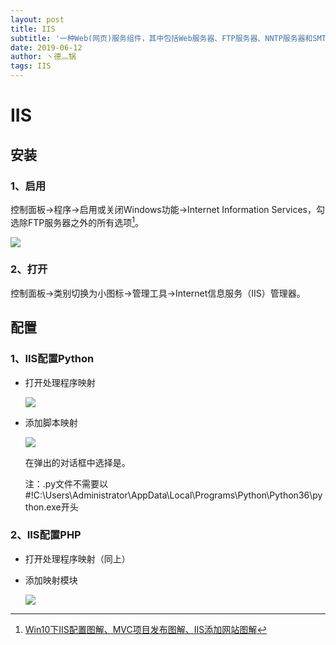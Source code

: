 ```yaml
---
layout: post
title: IIS
subtitle: '一种Web(网页)服务组件，其中包括Web服务器、FTP服务器、NNTP服务器和SMTP服务器'
date: 2019-06-12
author: 丶德灬锅
tags: IIS
---
```


# IIS

## 安装

### 1、启用

控制面板->程序->启用或关闭Windows功能->Internet Information Services，勾选除FTP服务器之外的所有选项[^1]。

![](https://cdn.jsdelivr.net/gh/ldy/ldy.github.io@master/screenshot/2019-06-12-IIS-启用.png)

### 2、打开

控制面板->类别切换为小图标->管理工具->Internet信息服务（IIS）管理器。

## 配置

### 1、IIS配置Python

- 打开处理程序映射

  ![](https://cdn.jsdelivr.net/gh/ldy/ldy.github.io@master/screenshot/2019-06-12-IIS-配置1.png)

- 添加脚本映射

  ![](https://cdn.jsdelivr.net/gh/ldy/ldy.github.io@master/screenshot/2019-06-12-IIS-配置2.png)

  在弹出的对话框中选择是。

  注：.py文件不需要以#!C:\Users\Administrator\AppData\Local\Programs\Python\Python36\python.exe开头

### 2、IIS配置PHP

- 打开处理程序映射（同上）

- 添加映射模块

  ![](https://cdn.jsdelivr.net/gh/ldy/ldy.github.io@master/screenshot/2019-06-12-IIS-配置3.png)

[^1]: [Win10下IIS配置图解、MVC项目发布图解、IIS添加网站图解](https://www.cnblogs.com/zhao123/p/5588888.html)